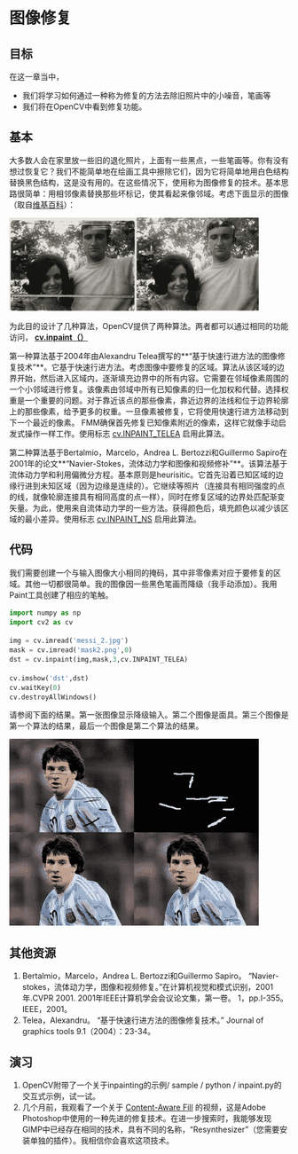 # 图像修复

## 目标

在这一章当中，

*   我们将学习如何通过一种称为修复的方法去除旧照片中的小噪音，笔画等
*   我们将在OpenCV中看到修复功能。

## 基本

大多数人会在家里放一些旧的退化照片，上面有一些黑点，一些笔画等。你有没有想过恢复它？我们不能简单地在绘画工具中擦除它们，因为它将简单地用白色结构替换黑色结构，这是没有用的。在这些情况下，使用称为图像修复的技术。基本思路很简单：用相邻像素替换那些坏标记，使其看起来像邻域。考虑下面显示的图像（取自[维基百科](http://en.wikipedia.org/wiki/Inpainting)）：

![inpaint_basics.jpg](img/b3ca161c7f9478110d808b94edead1c8.jpg)

为此目的设计了几种算法，OpenCV提供了两种算法。两者都可以通过相同的功能访问， **[cv.inpaint（）](../../d1/d0d/group__photo.html#gaedd30dfa0214fec4c88138b51d678085 "Restores the selected region in an image using the region neighborhood. ")**

第一种算法基于2004年由Alexandru Telea撰写的**“基于快速行进方法的图像修复技术”**。它基于快速行进方法。考虑图像中要修复的区域。算法从该区域的边界开始，然后进入区域内，逐渐填充边界中的所有内容。它需要在邻域像素周围的一个小邻域进行修复。该像素由邻域中所有已知像素的归一化加权和代替。选择权重是一个重要的问题。对于靠近该点的那些像素，靠近边界的法线和位于边界轮廓上的那些像素，给予更多的权重。一旦像素被修复，它将使用快速行进方法移动到下一个最近的像素。 FMM确保首先修复已知像素附近的像素，这样它就像手动启发式操作一样工作。使用标志 [cv.INPAINT_TELEA](../../d1/d0d/group__photo.html#ggabfc4ba1d1fb873f2b56d34032f86c1d4a892824c38e258feb5e72f308a358d52e) 启用此算法。

第二种算法基于Bertalmio，Marcelo，Andrea L. Bertozzi和Guillermo Sapiro在2001年的论文**“Navier-Stokes，流体动力学和图像和视频修补”**。该算法基于流体动力学和利用偏微分方程。基本原则是heurisitic。它首先沿着已知区域的边缘行进到未知区域（因为边缘是连续的）。它继续等照片（连接具有相同强度的点的线，就像轮廓连接具有相同高度的点一样），同时在修复区域的边界处匹配渐变矢量。为此，使用来自流体动力学的一些方法。获得颜色后，填充颜色以减少该区域的最小差异。使用标志 [cv.INPAINT_NS](../../d1/d0d/group__photo.html#ggabfc4ba1d1fb873f2b56d34032f86c1d4a05e763003a805e6c11c673a9f4ba7d07) 启用此算法。

## 代码

我们需要创建一个与输入图像大小相同的掩码，其中非零像素对应于要修复的区域。其他一切都很简单。我的图像因一些黑色笔画而降级（我手动添加）。我用Paint工具创建了相应的笔触。

```python
import numpy as np
import cv2 as cv

img = cv.imread('messi_2.jpg')
mask = cv.imread('mask2.png',0)
dst = cv.inpaint(img,mask,3,cv.INPAINT_TELEA)

cv.imshow('dst',dst)
cv.waitKey(0)
cv.destroyAllWindows()
```

请参阅下面的结果。第一张图像显示降级输入。第二个图像是面具。第三个图像是第一个算法的结果，最后一个图像是第二个算法的结果。

![inpaint_result.jpg](img/1d7a32146d2479e97ab7e4fd1a27deb2.jpg)

## 其他资源

1.  Bertalmio，Marcelo，Andrea L. Bertozzi和Guillermo Sapiro。 “Navier-stokes，流体动力学，图像和视频修复。”在计算机视觉和模式识别，2001年.CVPR 2001\. 2001年IEEE计算机学会会议论文集，第一卷。 1，pp.I-355。 IEEE，2001。
2.  Telea，Alexandru。 “基于快速行进方法的图像修复技术。” Journal of graphics tools 9.1（2004）：23-34。

## 演习

1.  OpenCV附带了一个关于inpainting的示例/ sample / python / inpaint.py的交互式示例，试一试。
2.  几个月前，我观看了一个关于 [Content-Aware Fill](http://www.youtube.com/watch?v=ZtoUiplKa2A) 的视频，这是Adobe Photoshop中使用的一种先进的修复技术。在进一步搜索时，我能够发现GIMP中已经存在相同的技术，具有不同的名称，“Resynthesizer”（您需要安装单独的插件）。我相信你会喜欢这项技术。